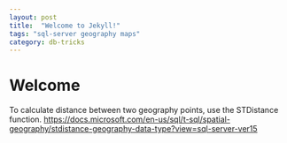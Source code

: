 ```yaml
---
layout: post
title:  "Welcome to Jekyll!"
tags: "sql-server geography maps"
category: db-tricks
---
```


# Welcome

To calculate distance between two geography points, use the STDistance function.
https://docs.microsoft.com/en-us/sql/t-sql/spatial-geography/stdistance-geography-data-type?view=sql-server-ver15

